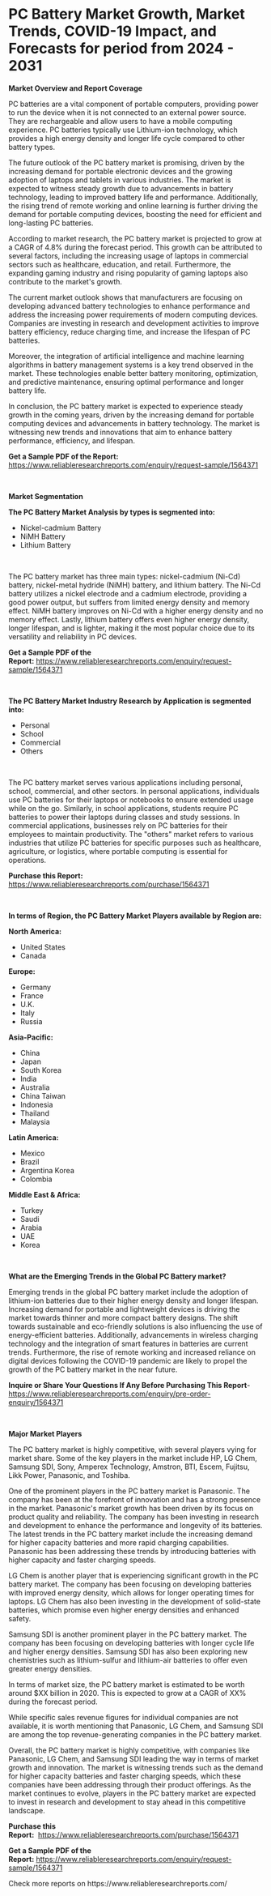 <p><h1>PC Battery Market Growth, Market Trends, COVID-19 Impact, and Forecasts for period from 2024 - 2031</h1></p><p><strong>Market Overview and Report Coverage</strong></p>
<p><p>PC batteries are a vital component of portable computers, providing power to run the device when it is not connected to an external power source. They are rechargeable and allow users to have a mobile computing experience. PC batteries typically use Lithium-ion technology, which provides a high energy density and longer life cycle compared to other battery types.</p><p>The future outlook of the PC battery market is promising, driven by the increasing demand for portable electronic devices and the growing adoption of laptops and tablets in various industries. The market is expected to witness steady growth due to advancements in battery technology, leading to improved battery life and performance. Additionally, the rising trend of remote working and online learning is further driving the demand for portable computing devices, boosting the need for efficient and long-lasting PC batteries.</p><p>According to market research, the PC battery market is projected to grow at a CAGR of 4.8% during the forecast period. This growth can be attributed to several factors, including the increasing usage of laptops in commercial sectors such as healthcare, education, and retail. Furthermore, the expanding gaming industry and rising popularity of gaming laptops also contribute to the market's growth.</p><p>The current market outlook shows that manufacturers are focusing on developing advanced battery technologies to enhance performance and address the increasing power requirements of modern computing devices. Companies are investing in research and development activities to improve battery efficiency, reduce charging time, and increase the lifespan of PC batteries.</p><p>Moreover, the integration of artificial intelligence and machine learning algorithms in battery management systems is a key trend observed in the market. These technologies enable better battery monitoring, optimization, and predictive maintenance, ensuring optimal performance and longer battery life.</p><p>In conclusion, the PC battery market is expected to experience steady growth in the coming years, driven by the increasing demand for portable computing devices and advancements in battery technology. The market is witnessing new trends and innovations that aim to enhance battery performance, efficiency, and lifespan.</p></p>
<p><strong>Get a Sample PDF of the Report:</strong> <a href="https://www.reliableresearchreports.com/enquiry/request-sample/1564371">https://www.reliableresearchreports.com/enquiry/request-sample/1564371</a></p>
<p>&nbsp;</p>
<p><strong>Market Segmentation</strong></p>
<p><strong>The PC Battery Market Analysis by types is segmented into:</strong></p>
<p><ul><li>Nickel-cadmium Battery</li><li>NiMH Battery</li><li>Lithium Battery</li></ul></p>
<p>&nbsp;</p>
<p><p>The PC battery market has three main types: nickel-cadmium (Ni-Cd) battery, nickel-metal hydride (NiMH) battery, and lithium battery. The Ni-Cd battery utilizes a nickel electrode and a cadmium electrode, providing a good power output, but suffers from limited energy density and memory effect. NiMH battery improves on Ni-Cd with a higher energy density and no memory effect. Lastly, lithium battery offers even higher energy density, longer lifespan, and is lighter, making it the most popular choice due to its versatility and reliability in PC devices.</p></p>
<p><strong>Get a Sample PDF of the Report:</strong>&nbsp;<a href="https://www.reliableresearchreports.com/enquiry/request-sample/1564371">https://www.reliableresearchreports.com/enquiry/request-sample/1564371</a></p>
<p>&nbsp;</p>
<p><strong>The PC Battery Market Industry Research by Application is segmented into:</strong></p>
<p><ul><li>Personal</li><li>School</li><li>Commercial</li><li>Others</li></ul></p>
<p>&nbsp;</p>
<p><p>The PC battery market serves various applications including personal, school, commercial, and other sectors. In personal applications, individuals use PC batteries for their laptops or notebooks to ensure extended usage while on the go. Similarly, in school applications, students require PC batteries to power their laptops during classes and study sessions. In commercial applications, businesses rely on PC batteries for their employees to maintain productivity. The "others" market refers to various industries that utilize PC batteries for specific purposes such as healthcare, agriculture, or logistics, where portable computing is essential for operations.</p></p>
<p><strong>Purchase this Report:</strong>&nbsp; <a href="https://www.reliableresearchreports.com/purchase/1564371">https://www.reliableresearchreports.com/purchase/1564371</a></p>
<p>&nbsp;</p>
<p><strong>In terms of Region, the PC Battery Market Players available by Region are:</strong></p>
<p>
    <p> <strong> North America: </strong>
        <ul>
            <li>United States</li>
            <li>Canada</li>
        </ul>
        </p> 
    <p> <strong> Europe: </strong>
        <ul>
            <li>Germany</li>
            <li>France</li>
            <li>U.K.</li>
            <li>Italy</li>
            <li>Russia</li>
        </ul>
        </p> 
    <p> <strong> Asia-Pacific: </strong>
        <ul>
            <li>China</li>
            <li>Japan</li>
            <li>South Korea</li>
            <li>India</li>
            <li>Australia</li>
            <li>China Taiwan</li>
            <li>Indonesia</li>
            <li>Thailand</li>
            <li>Malaysia</li>
        </ul>
        </p> 
    <p> <strong> Latin America: </strong>
        <ul>
            <li>Mexico</li>
            <li>Brazil</li>
            <li>Argentina Korea</li>
            <li>Colombia</li>
        </ul>
        </p> 
    <p> <strong> Middle East & Africa: </strong>
        <ul>
            <li>Turkey</li>
            <li>Saudi</li>
            <li>Arabia</li>
            <li>UAE</li>
            <li>Korea</li>
        </ul>
    </p>
    </p>
<p>&nbsp;</p>
<p><strong>What are the Emerging Trends in the Global PC Battery market?</strong></p>
<p><p>Emerging trends in the global PC battery market include the adoption of lithium-ion batteries due to their higher energy density and longer lifespan. Increasing demand for portable and lightweight devices is driving the market towards thinner and more compact battery designs. The shift towards sustainable and eco-friendly solutions is also influencing the use of energy-efficient batteries. Additionally, advancements in wireless charging technology and the integration of smart features in batteries are current trends. Furthermore, the rise of remote working and increased reliance on digital devices following the COVID-19 pandemic are likely to propel the growth of the PC battery market in the near future.</p></p>
<p><strong>Inquire or Share Your Questions If Any Before Purchasing This Report</strong>- <a href="https://www.reliableresearchreports.com/enquiry/pre-order-enquiry/1564371">https://www.reliableresearchreports.com/enquiry/pre-order-enquiry/1564371</a></p>
<p>&nbsp;</p>
<p><strong>Major Market Players</strong></p>
<p><p>The PC battery market is highly competitive, with several players vying for market share. Some of the key players in the market include HP, LG Chem, Samsung SDI, Sony, Amperex Technology, Amstron, BTI, Escem, Fujitsu, Likk Power, Panasonic, and Toshiba.</p><p>One of the prominent players in the PC battery market is Panasonic. The company has been at the forefront of innovation and has a strong presence in the market. Panasonic's market growth has been driven by its focus on product quality and reliability. The company has been investing in research and development to enhance the performance and longevity of its batteries. The latest trends in the PC battery market include the increasing demand for higher capacity batteries and more rapid charging capabilities. Panasonic has been addressing these trends by introducing batteries with higher capacity and faster charging speeds.</p><p>LG Chem is another player that is experiencing significant growth in the PC battery market. The company has been focusing on developing batteries with improved energy density, which allows for longer operating times for laptops. LG Chem has also been investing in the development of solid-state batteries, which promise even higher energy densities and enhanced safety.</p><p>Samsung SDI is another prominent player in the PC battery market. The company has been focusing on developing batteries with longer cycle life and higher energy densities. Samsung SDI has also been exploring new chemistries such as lithium-sulfur and lithium-air batteries to offer even greater energy densities.</p><p>In terms of market size, the PC battery market is estimated to be worth around $XX billion in 2020. This is expected to grow at a CAGR of XX% during the forecast period.</p><p>While specific sales revenue figures for individual companies are not available, it is worth mentioning that Panasonic, LG Chem, and Samsung SDI are among the top revenue-generating companies in the PC battery market.</p><p>Overall, the PC battery market is highly competitive, with companies like Panasonic, LG Chem, and Samsung SDI leading the way in terms of market growth and innovation. The market is witnessing trends such as the demand for higher capacity batteries and faster charging speeds, which these companies have been addressing through their product offerings. As the market continues to evolve, players in the PC battery market are expected to invest in research and development to stay ahead in this competitive landscape.</p></p>
<p><strong>Purchase this Report:</strong>&nbsp;&nbsp;<a href="https://www.reliableresearchreports.com/purchase/1564371">https://www.reliableresearchreports.com/purchase/1564371</a></p>
<p></p>
<p><strong>Get a Sample PDF of the Report:</strong>&nbsp;<a href="https://www.reliableresearchreports.com/enquiry/request-sample/1564371">https://www.reliableresearchreports.com/enquiry/request-sample/1564371</a></p>
<p>Check more reports on https://www.reliableresearchreports.com/</p>